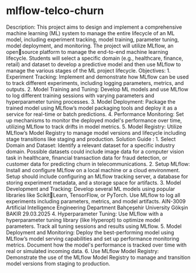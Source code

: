 # mlflow-telco-churn
Description: This project aims to design and implement a comprehensive machine learning (ML) system to  manage the entire lifecycle of an ML model, including experiment tracking, model training,  parameter tuning, model deployment, and monitoring. The project will utilize MLflow, an opensource platform to manage the end-to-end machine learning lifecycle. Students will select a specific  domain (e.g., healthcare, finance, retail) and dataset to develop a predictive model and then use  MLflow to manage the various stages of the ML project lifecycle. Objectives: 1. Experiment Tracking: Implement and demonstrate how MLflow can be used to track different  experiments, including logging parameters, metrics, and outputs. 2. Model Training and Tuning: Develop ML models and use MLflow to log different training sessions  with varying parameters and hyperparameter tuning processes. 3. Model Deployment: Package the trained model using MLflow’s model packaging tools and deploy  it as a service for real-time or batch predictions. 4. Performance Monitoring: Set up mechanisms to monitor the deployed model's performance over  time, utilizing MLflow to track drifts in model metrics. 5. Model Registry: Utilize MLflow’s Model Registry to manage model versions and lifecycle including  stage transitions like staging and production. Solution Guide : 1. Select Domain and Dataset: Identify a relevant dataset for a specific industry domain. Possible  datasets could include image data for a computer vision task in healthcare, financial transaction data  for fraud detection, or customer data for predicting churn in telecommunications. 2. Setup MLflow: Install and configure MLflow on a local machine or a cloud environment. Setup  should include configuring an MLflow tracking server, a database for storing experiment metadata,  and a storage space for artifacts. 3. Model Development and Tracking: Develop several ML models using popular libraries like ScikitLearn, TensorFlow, or PyTorch. Use MLflow to log all experiments including parameters, metrics, and  model artifacts. AIN-3009 Artificial Intelligence Engineering Department Bahçeşehir University Gökşin BAKIR 29.03.2025 4. Hyperparameter Tuning: Use MLflow with a hyperparameter tuning library (like Hyperopt) to  optimize model parameters. Track all tuning sessions and results using MLflow. 5. Model Deployment and Monitoring: Deploy the best-performing model using MLflow’s model  serving capabilities and set up performance monitoring metrics. Document how the model's  performance is tracked over time with real or simulated incoming data. 6. Use MLflow Model Registry: Demonstrate the use of the MLflow Model Registry to manage and  transition model versions from staging to production.
